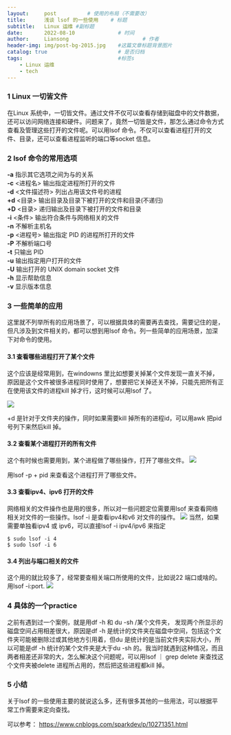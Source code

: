 ```yaml
---
layout:     post   		  # 使用的布局（不需要改）
title:      浅谈 lsof 的一些使用    # 标题
subtitle:   Linux 运维 #副标题
date:       2022-08-10 				# 时间
author:     Liansong 						# 作者
header-img: img/post-bg-2015.jpg 	#这篇文章标题背景图片
catalog: true 						# 是否归档
tags:								#标签s
    - Linux 运维
    - tech
---
```


### 1 Linux 一切皆文件
在Linux 系统中，一切皆文件。通过文件不仅可以查看存储到磁盘中的文件数据，还可以访问网络连接和硬件。问题来了，竟然一切皆是文件，那怎么通过命令方式查看及管理这些打开的文件呢。可以用lsof 命令。不仅可以查看进程打开的文件、目录，还可以查看进程监听的端口等socket 信息。

### 2 lsof 命令的常用选项
**-a** 指示其它选项之间为与的关系\
**-c** <进程名> 输出指定进程所打开的文件\
**-d** <文件描述符> 列出占用该文件号的进程\
**+d** <目录>  输出目录及目录下被打开的文件和目录(不递归)\
**+D** <目录>  递归输出及目录下被打开的文件和目录\
**-i** <条件>  输出符合条件与网络相关的文件\
**-n** 不解析主机名\
**-p** <进程号> 输出指定 PID 的进程所打开的文件\
**-P** 不解析端口号\
**-t** 只输出 PID\
**-u** 输出指定用户打开的文件\
**-U** 输出打开的 UNIX domain socket 文件\
**-h** 显示帮助信息\
**-v** 显示版本信息

### 3 一些简单的应用
这里就不列举所有的应用场景了，可以根据具体的需要再去查找，需要记住的是，但凡涉及到文件相关的，都可以想到用lsof 命令。列一些简单的应用场景，加深下对命令的使用。

#### 3.1 **查看哪些进程打开了某个文件**
这个应该是经常用到，在windowns 里比如想要关掉某个文件发现一直关不掉，原因是这个文件被很多进程同时使用了，想要把它关掉还关不掉，只能先把所有正在使用该文件的进程kill 掉才行，这时候可以用lsof 了。

![](https://p3-juejin.byteimg.com/tos-cn-i-k3u1fbpfcp/06973eb2b4514ad5af77075630136bad~tplv-k3u1fbpfcp-zoom-1.image)

+d 是针对于文件夹的操作，同时如果需要kill 掉所有的进程id，可以用awk 把pid 号列下来然后kill 掉。

#### 3.2 **查看某个进程打开的所有文件**
这个有时候也需要用到，某个进程做了哪些操作，打开了哪些文件。
![](https://p3-juejin.byteimg.com/tos-cn-i-k3u1fbpfcp/8b897ce13cf04690ac6a4cdbaf9ee9f6~tplv-k3u1fbpfcp-zoom-1.image)

用lsof -p + pid 来查看这个进程打开了哪些文件。

#### 3.3 **查看ipv4、ipv6 打开的文件**
网络相关的文件操作也是用的很多，所以对一些问题定位需要用lsof 来查看网络相关对文件的一些操作。lsof -i 是查看ipv4和v6 对文件的操作。
![](https://p3-juejin.byteimg.com/tos-cn-i-k3u1fbpfcp/fa82058ffef840d1aec4fe97c3fbedcd~tplv-k3u1fbpfcp-zoom-1.image)
当然，如果需要单独看ipv4 或 ipv6，可以直接lsof -i ipv4/ipv6 来指定
```
$ sudo lsof -i 4
$ sudo lsof -i 6
```

#### 3.4 **列出与端口相关的文件**
这个用的就比较多了，经常要查相关端口所使用的文件，比如说22 端口或啥的。用lsof -i:port.
![](https://p3-juejin.byteimg.com/tos-cn-i-k3u1fbpfcp/2b7aa57bcd6c40bcb9e41ebdadf690cb~tplv-k3u1fbpfcp-zoom-1.image)

### 4 具体的一个practice
之前有遇到过一个案例，就是用df -h 和 du -sh /某个文件夹， 发现两个所显示的磁盘空间占用相差很大，原因是df -h 是统计的文件夹在磁盘中空间，包括这个文件夹可能被删除过或其他地方引用着，但du 是统计的是当前文件夹实际大小，所以可能是df -h 统计的某个文件夹是大于du -sh 的。我当时就遇到这种情况，而且两者相差还非常的大，怎么解决这个问题呢，可以用lsof ｜ grep delete 来查找这个文件夹被delete 进程所占用的，然后把这些进程都kill 掉。

### 5 小结
关于lsof 的一些使用主要的就说这么多，还有很多其他的一些用法，可以根据平常工作需要来定向查找。 

可以参考： https://www.cnblogs.com/sparkdev/p/10271351.html 